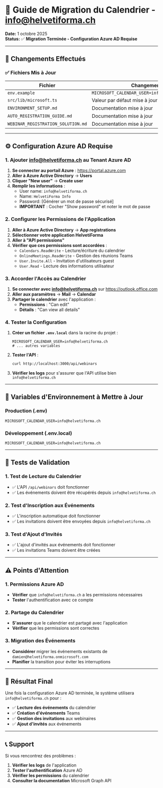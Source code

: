 # 📧 Guide de Migration du Calendrier - info@helvetiforma.ch

**Date:** 1 octobre 2025  
**Status:** ✅ **Migration Terminée - Configuration Azure AD Requise**

---

## 🎯 Changements Effectués

### ✅ Fichiers Mis à Jour

| Fichier | Changement |
|---------|------------|
| `env.example` | `MICROSOFT_CALENDAR_USER=info@helvetiforma.ch` |
| `src/lib/microsoft.ts` | Valeur par défaut mise à jour |
| `ENVIRONMENT_SETUP.md` | Documentation mise à jour |
| `AUTO_REGISTRATION_GUIDE.md` | Documentation mise à jour |
| `WEBINAR_REGISTRATION_SOLUTION.md` | Documentation mise à jour |

---

## ⚙️ Configuration Azure AD Requise

### 1. Ajouter info@helvetiforma.ch au Tenant Azure AD

1. **Se connecter au portail Azure** : https://portal.azure.com
2. **Aller à Azure Active Directory** → **Users**
3. **Cliquer "New user"** → **Create user**
4. **Remplir les informations** :
   - User name: `info@helvetiforma.ch`
   - Name: `HelvetiForma Info`
   - Password: [Générer un mot de passe sécurisé]
   - **IMPORTANT** : Cocher "Show password" et noter le mot de passe

### 2. Configurer les Permissions de l'Application

1. **Aller à Azure Active Directory** → **App registrations**
2. **Sélectionner votre application HelvetiForma**
3. **Aller à "API permissions"**
4. **Vérifier que ces permissions sont accordées** :
   - `Calendars.ReadWrite` - Lecture/écriture du calendrier
   - `OnlineMeetings.ReadWrite` - Gestion des réunions Teams
   - `User.Invite.All` - Invitation d'utilisateurs guest
   - `User.Read` - Lecture des informations utilisateur

### 3. Accorder l'Accès au Calendrier

1. **Se connecter avec info@helvetiforma.ch** sur https://outlook.office.com
2. **Aller aux paramètres** → **Mail** → **Calendar**
3. **Partager le calendrier** avec l'application :
   - **Permissions** : "Can edit"
   - **Détails** : "Can view all details"

### 4. Tester la Configuration

1. **Créer un fichier `.env.local`** dans la racine du projet :
   ```env
   MICROSOFT_CALENDAR_USER=info@helvetiforma.ch
   # ... autres variables
   ```

2. **Tester l'API** :
   ```bash
   curl http://localhost:3000/api/webinars
   ```

3. **Vérifier les logs** pour s'assurer que l'API utilise bien `info@helvetiforma.ch`

---

## 🔧 Variables d'Environnement à Mettre à Jour

### Production (.env)
```env
MICROSOFT_CALENDAR_USER=info@helvetiforma.ch
```

### Développement (.env.local)
```env
MICROSOFT_CALENDAR_USER=info@helvetiforma.ch
```

---

## 🧪 Tests de Validation

### 1. Test de Lecture du Calendrier
- ✅ L'API `/api/webinars` doit fonctionner
- ✅ Les événements doivent être récupérés depuis `info@helvetiforma.ch`

### 2. Test d'Inscription aux Événements
- ✅ L'inscription automatique doit fonctionner
- ✅ Les invitations doivent être envoyées depuis `info@helvetiforma.ch`

### 3. Test d'Ajout d'Invités
- ✅ L'ajout d'invités aux événements doit fonctionner
- ✅ Les invitations Teams doivent être créées

---

## ⚠️ Points d'Attention

### 1. Permissions Azure AD
- **Vérifier** que `info@helvetiforma.ch` a les permissions nécessaires
- **Tester** l'authentification avec ce compte

### 2. Partage du Calendrier
- **S'assurer** que le calendrier est partagé avec l'application
- **Vérifier** que les permissions sont correctes

### 3. Migration des Événements
- **Considérer** migrer les événements existants de `damien@helvetiforma.onmicrosoft.com`
- **Planifier** la transition pour éviter les interruptions

---

## 🎉 Résultat Final

Une fois la configuration Azure AD terminée, le système utilisera `info@helvetiforma.ch` pour :

- ✅ **Lecture des événements** du calendrier
- ✅ **Création d'événements** Teams
- ✅ **Gestion des invitations** aux webinaires
- ✅ **Ajout d'invités** aux événements

---

## 📞 Support

Si vous rencontrez des problèmes :

1. **Vérifier les logs** de l'application
2. **Tester l'authentification** Azure AD
3. **Vérifier les permissions** du calendrier
4. **Consulter la documentation** Microsoft Graph API
